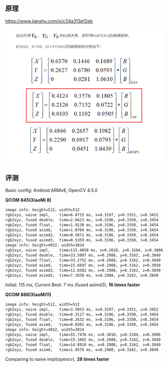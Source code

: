 ## 原理
https://www.jianshu.com/p/c34a313e12eb

![](rgb2xyz.png)


## 评测
Basic config: Android ARMv8, OpenCV 4.5.0

**QCOM 845(XiaoMi 8)**
```
image info: height=512, width=512
rgb2xyz, naive impl,    time=6.8715 ms, x=0.3197, y=0.3351, z=0.3452
rgb2xyz, fused double,  time=2.0423 ms, x=0.3196, y=0.3350, z=0.3454
rgb2xyz, fused float,   time=1.9130 ms, x=0.3196, y=0.3350, z=0.3454
rgb2xyz, fused asimd,   time=1.0704 ms, x=0.3196, y=0.3350, z=0.3454
rgb2xyz, fused asimd2,  time=0.5871 ms, x=0.3196, y=0.3350, z=0.3454
rgb2xyz, fused asimd3,  time=0.5359 ms, x=0.3196, y=0.3350, z=0.3454
image info: height=4032, width=3024
rgb2xyz, naive impl,    time=115.4858 ms, x=0.3010, y=0.3184, z=0.3806
rgb2xyz, fused double,  time=33.5097 ms, x=0.2988, y=0.3162, z=0.3849
rgb2xyz, fused float,   time=33.2752 ms, x=0.2988, y=0.3162, z=0.3849
rgb2xyz, fused asimd,   time=15.6697 ms, x=0.2988, y=0.3162, z=0.3850
rgb2xyz, fused asimd2,  time=12.8382 ms, x=0.2988, y=0.3162, z=0.3849
rgb2xyz, fused asimd3,  time=7.2030 ms, x=0.2988, y=0.3162, z=0.3849
```

Initial: 115 ms, Current Best: 7 ms (fused asimd3), **16 times faster**

**QCOM 888(XiaoMi11)**
```
image info: height=512, width=512
rgb2xyz, naive impl,    time=3.5053 ms, x=0.3197, y=0.3351, z=0.3452
rgb2xyz, fused double,  time=0.3117 ms, x=0.3196, y=0.3350, z=0.3454
rgb2xyz, fused float,   time=0.2632 ms, x=0.3196, y=0.3350, z=0.3454
rgb2xyz, fused asimd,   time=0.0381 ms, x=0.3196, y=0.3350, z=0.3454
image info: height=4032, width=3024
rgb2xyz, naive impl,    time=55.7476 ms, x=0.3010, y=0.3184, z=0.3806
rgb2xyz, fused double,  time=15.1682 ms, x=0.2988, y=0.3162, z=0.3849
rgb2xyz, fused float,   time=14.8918 ms, x=0.2988, y=0.3162, z=0.3849
rgb2xyz, fused asimd,   time=1.9576 ms, x=0.2988, y=0.3162, z=0.3849
```
Comparing to naive impl(opencv), **28 times faster**